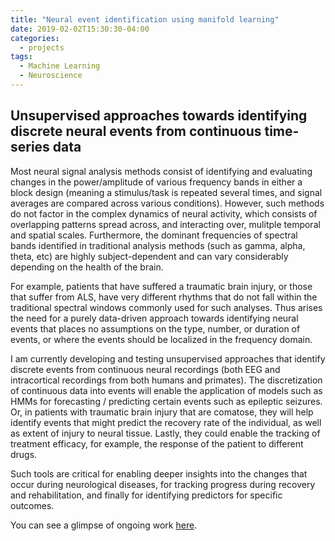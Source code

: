 ```yaml
---
title: "Neural event identification using manifold learning"
date: 2019-02-02T15:30:30-04:00
categories:
  - projects
tags:
  - Machine Learning
  - Neuroscience
---
```


## Unsupervised approaches towards identifying discrete neural events from continuous time-series data

Most neural signal analysis methods consist of identifying and evaluating changes in the power/amplitude of various frequency bands in either a block design (meaning a stimulus/task is repeated several times, and signal averages are compared across various conditions). However, such methods do not factor in the complex dynamics of neural activity, which consists of overlapping patterns spread across, and interacting over, mulitple temporal and spatial scales. Furthermore, the dominant frequencies of spectral bands identified in traditional analysis methods (such as gamma, alpha, theta, etc) are highly subject-dependent and can vary considerably depending on the health of the brain.

For example, patients that have suffered a traumatic brain injury, or those that suffer from ALS, have very different rhythms that do not fall within the traditional spectral windows commonly used for such analyses. Thus arises the need for a purely data-driven approach towards identifying neural events that places no assumptions on the type, number, or duration of events, or where the events should be localized in the frequency domain.

I am currently developing and testing unsupervised approaches that identify discrete events from continuous neural recordings (both EEG and intracortical recordings from both humans and primates). The discretization of continuous data into events will enable the application of models such as HMMs for forecasting / predicting certain events such as epileptic seizures. Or, in patients with traumatic brain injury that are comatose, they will help identify events that might predict the recovery rate of the individual, as well as extent of injury to neural tissue. Lastly, they could enable the tracking of treatment efficacy, for example, the response of the patient to different drugs.

Such tools are critical for enabling deeper insights into the changes that occur during neurological diseases, for tracking progress during recovery and rehabilitation, and finally for identifying predictors for specific outcomes.

You can see a glimpse of ongoing work [here](https://github.com/theonlyid/event_detection/blob/master/Event%20detection.ipynb "Jupyter notebook").
